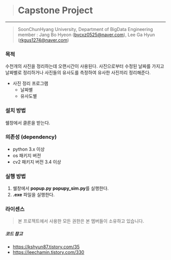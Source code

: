 ># Capstone Project
----------
> SoonChunHyang University, Department of BigData Engineering  
> member : Jang Bo Hyeon (bvcxz0525@naver.com), Lee Ga Hyun (rkgus1274@naver.com)

### 목적
수천개의 사진을 정리하는데 오랜시간이 사용된다. 사진으로부터 수정된 날짜를 가지고 날짜별로 정리하거나 사진들의 유사도를 측정하여 유사한 사진끼리 정리해준다. 
- 사진 정리 프로그램
  - 날짜별
  - 유사도별

### 설치 방법
쉘창에서 클론을 받는다.

### 의존성 (dependency)
- python 3.x 이상
- os 패키지 버전 
- cv2 패키지 버전 3.4 이상

### 실행 방법
1. 쉘창에서 **popup.py** **popupy_sim.py**를 실행한다.
2. **.exe** 파일을 실행한다.

### 라이센스
> 본 프로젝트에서 사용한 모든 권한은 본 멤버들이 소유하고 있습니다.

##### 코드 참고
- https://kshyun87.tistory.com/35
- https://leechamin.tistory.com/330

